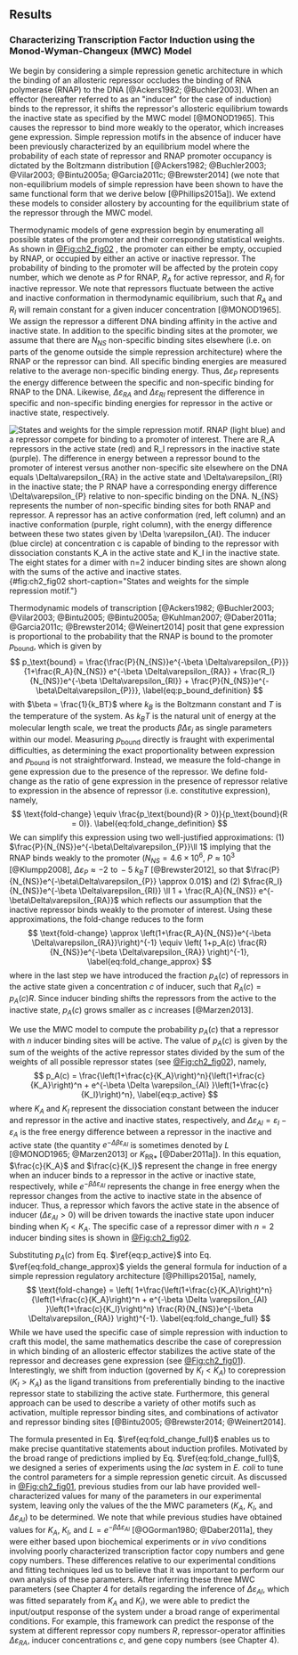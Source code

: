 ## Results 

### Characterizing Transcription Factor Induction using the Monod-Wyman-Changeux (MWC) Model

We begin by considering a simple repression genetic architecture in which the
binding of an allosteric repressor occludes the binding of RNA polymerase (RNAP)
to the DNA [@Ackers1982; @Buchler2003]. When an effector (hereafter referred to
as an "inducer\" for the case of induction) binds to the repressor, it shifts
the repressor's allosteric equilibrium towards the inactive state as specified
by the MWC model [@MONOD1965]. This causes the repressor to bind more weakly to
the operator, which increases gene expression. Simple repression motifs in the
absence of inducer have been previously characterized by an equilibrium model
where the probability of each state of repressor and RNAP promoter occupancy is
dictated by the Boltzmann distribution [@Ackers1982; @Buchler2003; @Vilar2003;
@Bintu2005a; @Garcia2011c; @Brewster2014] (we note that non-equilibrium models of
simple repression have been shown to have the same functional form that we
derive below [@Phillips2015a]). We extend these models to consider allostery by
accounting for the equilibrium state of the repressor through the MWC model.

Thermodynamic models of gene expression begin by enumerating all possible states
of the promoter and their corresponding statistical weights. As shown in
[@Fig:ch2_fig02](A) , the promoter can either be empty, occupied by RNAP, or
occupied by either an active or inactive repressor. The probability of binding
to the promoter will be affected by the protein copy number, which we denote as
$P$ for RNAP, $R_{A}$ for active repressor, and $R_{I}$ for inactive repressor.
We note that repressors fluctuate between the active and inactive conformation
in thermodynamic equilibrium, such that $R_{A}$ and $R_{I}$ will remain constant
for a given inducer concentration [@MONOD1965]. We assign the repressor a
different DNA binding affinity in the active and inactive state. In addition to
the specific binding sites at the promoter, we assume that there are $N_{NS}$
non-specific binding sites elsewhere (i.e. on parts of the genome outside the
simple repression architecture) where the RNAP or the repressor can bind. All
specific binding energies are measured relative to the average non-specific
binding energy. Thus, $\Delta\varepsilon_{P}$ represents the energy difference
between the specific and non-specific binding for RNAP to the DNA. Likewise,
$\Delta\varepsilon_{RA}$ and $\Delta\varepsilon_{RI}$ represent the difference
in specific and non-specific binding energies for repressor in the active or
inactive state, respectively.

![**States and weights for the simple repression motif.** RNAP (light blue) and
a repressor compete for binding to a promoter of interest. There are $R_A$
repressors in the active state (red) and $R_I$ repressors in the inactive state
(purple). The difference in energy between a repressor bound to the promoter of
interest versus another non-specific site elsewhere on the DNA equals
$\Delta\varepsilon_{RA}$ in the active state and $\Delta\varepsilon_{RI}$ in the
inactive state; the $P$ RNAP have a corresponding energy difference
$\Delta\varepsilon_{P}$ relative to non-specific binding on the DNA. $N_{NS}$
represents the number of non-specific binding sites for both RNAP and repressor.
A repressor has an active conformation (red, left column) and an inactive
conformation (purple, right column), with the energy difference between these
two states given by $\Delta \varepsilon_{AI}$. The inducer (blue circle) at
concentration $c$ is capable of binding to the repressor with dissociation
constants $K_A$ in the active state and $K_I$ in the inactive state. The eight
states for a dimer with $n=2$ inducer binding sites are shown along with the
sums of the active and inactive states.](ch2_fig02){#fig:ch2_fig02
short-caption="States and weights for the simple repression motif."}

Thermodynamic models of transcription [@Ackers1982; @Buchler2003; @Vilar2003;
@Bintu2005; @Bintu2005a; @Kuhlman2007; @Daber2011a; @Garcia2011c; @Brewster2014;
@Weinert2014] posit that gene expression is proportional to the probability that
the RNAP is bound to the promoter $p_{\text{bound}}$, which is given by
$$
p_\text{bound} = 
\frac{\frac{P}{N_{NS}}e^{-\beta \Delta\varepsilon_{P}}}{1+\frac{R_A}{N_{NS}}
e^{-\beta \Delta\varepsilon_{RA}} + 
\frac{R_I}{N_{NS}}e^{-\beta \Delta\varepsilon_{RI}} + 
\frac{P}{N_{NS}}e^{-\beta\Delta\varepsilon_{P}}},
\label{eq:p_bound_definition}
$$
with $\beta = \frac{1}{k_BT}$ where $k_B$ is the Boltzmann constant and $T$ is
the temperature of the system. As $k_BT$ is the natural unit of energy at the
molecular length scale, we treat the products $\beta \Delta\varepsilon_{j}$ as
single parameters within our model. Measuring $p_{\text{bound}}$ directly is
fraught with experimental difficulties, as determining the exact proportionality
between expression and $p_{\text{bound}}$ is not straightforward. Instead, we
measure the fold-change in gene expression due to the presence of the repressor.
We define fold-change as the ratio of gene expression in the presence of
repressor relative to expression in the absence of repressor (i.e. constitutive
expression), namely,
$$
\text{fold-change}
\equiv \frac{p_\text{bound}(R > 0)}{p_\text{bound}(R = 0)}.
\label{eq:fold_change_definition}
$$
We can simplify this expression using two well-justified approximations: (1)
$\frac{P}{N_{NS}}e^{-\beta\Delta\varepsilon_{P}}\ll 1$ implying that the RNAP
binds weakly to the promoter ($N_{NS} = 4.6 \times 10^6$, $P \approx 10^3$
[@Klumpp2008], $\Delta\varepsilon_{P} \approx -2 \,\, \text{to} \, -5~k_B T$
[@Brewster2012], so that $\frac{P}{N_{NS}}e^{-\beta\Delta\varepsilon_{P}}
\approx 0.01$) and (2) $\frac{R_I}{N_{NS}}e^{-\beta \Delta\varepsilon_{RI}} \ll
1 + \frac{R_A}{N_{NS}} e^{-\beta\Delta\varepsilon_{RA}}$ which reflects our
assumption that the inactive repressor binds weakly to the promoter of interest.
Using these approximations, the fold-change reduces to the form
$$
\text{fold-change} \approx
\left(1+\frac{R_A}{N_{NS}}e^{-\beta \Delta\varepsilon_{RA}}\right)^{-1} \equiv
\left( 1+p_A(c) \frac{R}{N_{NS}}e^{-\beta \Delta\varepsilon_{RA}}
\right)^{-1},
\label{eq:fold_change_approx}
$$
where in the last step we have introduced the fraction $p_A(c)$ of repressors in
the active state given a concentration $c$ of inducer, such that $R_A(c)=p_A(c)
R$. Since inducer binding shifts the repressors from the active to the inactive
state, $p_A(c)$ grows smaller as $c$ increases [@Marzen2013].

We use the MWC model to compute the probability $p_A(c)$ that a
repressor with $n$ inducer binding sites will be active. The value of
$p_A(c)$ is given by the sum of the weights of the active repressor
states divided by the sum of the weights of all possible repressor
states (see [@Fig:ch2_fig02](B)), namely, 
$$
p_A(c) = \frac{\left(1+\frac{c}{K_A}\right)^n}{\left(1+\frac{c}{K_A}\right)^n +
e^{-\beta \Delta \varepsilon_{AI} }\left(1+\frac{c}{K_I}\right)^n},
\label{eq:p_active}
$$
where $K_A$ and $K_I$ represent the dissociation constant between the inducer
and repressor in the active and inactive states, respectively, and $\Delta
\varepsilon_{AI} = \varepsilon_{I} - \varepsilon_{A}$ is the free energy
difference between a repressor in the inactive and active state (the quantity
$e^{-\Delta \beta \varepsilon_{AI}}$ is sometimes denoted by $L$ [@MONOD1965;
@Marzen2013] or $K_{\text{RR}*}$ [@Daber2011a]). In this equation,
$\frac{c}{K_A}$ and $\frac{c}{K_I}$ represent the change in free energy when an
inducer binds to a repressor in the active or inactive state, respectively,
while $e^{-\beta \Delta \varepsilon_{AI} }$ represents the change in free energy
when the repressor changes from the active to inactive state in the absence of
inducer. Thus, a repressor which favors the active state in the absence of
inducer ($\Delta \varepsilon_{AI} > 0$) will be driven towards the inactive
state upon inducer binding when $K_I < K_A$. The specific case of a repressor
dimer with $n=2$ inducer binding sites is shown in [@Fig:ch2_fig02](B).

Substituting $p_A(c)$ from Eq. $\ref{eq:p_active}$ into Eq. $\ref{eq:fold_change_approx}$ yields
the general formula for induction of a simple repression regulatory architecture
[@Phillips2015a], namely,
$$
\text{fold-change} = 
\left( 1+\frac{\left(1+\frac{c}{K_A}\right)^n}{\left(1+\frac{c}{K_A}\right)^n +
e^{-\beta \Delta \varepsilon_{AI} }\left(1+\frac{c}{K_I}\right)^n}
\frac{R}{N_{NS}}e^{-\beta \Delta\varepsilon_{RA}} \right)^{-1}.
\label{eq:fold_change_full}
$$
While we have used the specific case of simple repression with induction to
craft this model, the same mathematics describe the case of corepression in
which binding of an allosteric effector stabilizes the active state of the
repressor and decreases gene expression (see [@Fig:ch2_fig01](B)).
Interestingly, we shift from induction (governed by $K_I < K_A$) to corepression
($K_I > K_A$) as the ligand transitions from preferentially binding to the
inactive repressor state to stabilizing the active state. Furthermore, this
general approach can be used to describe a variety of other motifs such as
activation, multiple repressor binding sites, and combinations of activator and
repressor binding sites [@Bintu2005; @Brewster2014; @Weinert2014].

The formula presented in Eq. $\ref{eq:fold_change_full}$ enables us to make
precise quantitative statements about induction profiles. Motivated by the broad
range of predictions implied by Eq. $\ref{eq:fold_change_full}$, we designed a
series of experiments using the *lac* system in *E. coli* to tune the control
parameters for a simple repression genetic circuit. As discussed in
[@Fig:ch2_fig01](C), previous studies from our lab have provided
well-characterized values for many of the parameters in our experimental system,
leaving only the values of the the MWC parameters ($K_A$, $K_I$, and $\Delta
\varepsilon_{AI}$) to be determined. We note that while previous studies have
obtained values for $K_A$, $K_I$, and $L=e^{-\beta \Delta \varepsilon_{AI}}$
[@OGorman1980; @Daber2011a], they were either based upon biochemical experiments
or *in vivo* conditions involving poorly characterized transcription factor copy
numbers and gene copy numbers. These differences relative to our experimental
conditions and fitting techniques led us to believe that it was important to
perform our own analysis of these parameters. After inferring these three MWC
parameters (see Chapter 4 for details regarding the inference of $\Delta
\varepsilon_{AI}$, which was fitted separately from $K_A$ and $K_I$), we were
able to predict the input/output response of the system under a broad range of
experimental conditions. For example, this framework can predict the response of
the system at different repressor copy numbers $R$, repressor-operator
affinities $\Delta\varepsilon_{RA}$, inducer concentrations $c$, and gene copy
numbers (see Chapter 4).
